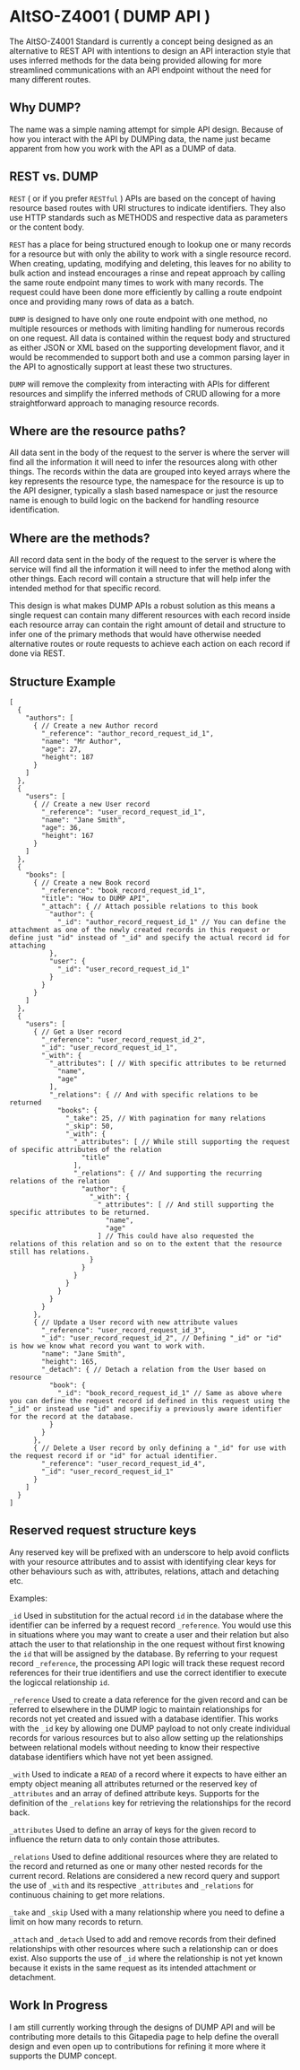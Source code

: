 # AltSO-Z4001 ( DUMP API )
The AltSO-Z4001 Standard is currently a concept being designed as an alternative to REST API with intentions to design an API interaction style that uses inferred methods for the data being provided allowing for more streamlined communications with an API endpoint without the need for many different routes.

## Why DUMP?
The name was a simple naming attempt for simple API design. Because of how you interact with the API by DUMPing data, the name just became apparent from how you work with the API as a DUMP of data.

## REST vs. DUMP
`REST` ( or if you prefer `RESTful` ) APIs are based on the concept of having resource based routes with URI structures to indicate identifiers. They also use HTTP standards such as METHODS and respective data as parameters or the content body.

`REST` has a place for being structured enough to lookup one or many records for a resource but with only the ability to work with a single resource record. When creating, updating, modifying and deleting, this leaves for no ability to bulk action and instead encourages a rinse and repeat approach by calling the same route endpoint many times to work with many records. The request could have been done more efficiently by calling a route endpoint once and providing many rows of data as a batch.

`DUMP` is designed to have only one route endpoint with one method, no multiple resources or methods with limiting handling for numerous records on one request. All data is contained within the request body and structured as either JSON or XML based on the supporting development flavor, and it would be recommended to support both and use a common parsing layer in the API to agnostically support at least these two structures.

`DUMP` will remove the complexity from interacting with APIs for different resources and simplify the inferred methods of CRUD allowing for a more straightforward approach to managing resource records.

## Where are the resource paths?
All data sent in the body of the request to the server is where the server will find all the information it will need to infer the resources along with other things. The records within the data are grouped into keyed arrays where the key represents the resource type, the namespace for the resource is up to the API designer, typically a slash based namespace or just the resource name is enough to build logic on the backend for handling resource identification.

## Where are the methods?
All record data sent in the body of the request to the server is where the service will find all the information it will need to infer the method along with other things. Each record will contain a structure that will help infer the intended method for that specific record.

This design is what makes DUMP APIs a robust solution as this means a single request can contain many different resources with each record inside each resource array can contain the right amount of detail and structure to infer one of the primary methods that would have otherwise needed alternative routes or route requests to achieve each action on each record if done via REST.

## Structure Example
```
[
  {
    "authors": [
      { // Create a new Author record
        "_reference": "author_record_request_id_1",
        "name": "Mr Author",
        "age": 27,
        "height": 187
      }
    ]
  },
  {
    "users": [
      { // Create a new User record
        "_reference": "user_record_request_id_1",
        "name": "Jane Smith",
        "age": 36,
        "height": 167
      }
    ]
  },
  {
    "books": [
      { // Create a new Book record
        "_reference": "book_record_request_id_1",
        "title": "How to DUMP API",
        "_attach": { // Attach possible relations to this book
          "author": {
            "_id": "author_record_request_id_1" // You can define the attachment as one of the newly created records in this request or define just "id" instead of "_id" and specify the actual record id for attaching
          },
          "user": {
            "_id": "user_record_request_id_1"
          }
        }
      }
    ]
  },
  {
    "users": [
      { // Get a User record
        "_reference": "user_record_request_id_2",
        "_id": "user_record_request_id_1",
        "_with": {
          "_attributes": [ // With specific attributes to be returned
            "name",
            "age"
          ],
          "_relations": { // And with specific relations to be returned
            "books": {
              "_take": 25, // With pagination for many relations
              "_skip": 50,
              "_with": {
                "_attributes": [ // While still supporting the request of specific attributes of the relation
                  "title"
                ],
                "_relations": { // And supporting the recurring relations of the relation
                  "author": {
                    "_with": {
                      "_attributes": [ // And still supporting the specific attributes to be returned.
                        "name",
                        "age"
                      ] // This could have also requested the relations of this relation and so on to the extent that the resource still has relations.
                    }
                  }
                }
              }
            }
          }
        }
      },
      { // Update a User record with new attribute values
        "_reference": "user_record_request_id_3",
        "_id": "user_record_request_id_2", // Defining "_id" or "id" is how we know what record you want to work with.
        "name": "Jane Smith",
        "height": 165,
        "_detach": { // Detach a relation from the User based on resource
          "book": {
            "_id": "book_record_request_id_1" // Same as above where you can define the request record id defined in this request using the "_id" or instead use "id" and specifiy a previously aware identifier for the record at the database.
          }
        }
      },
      { // Delete a User record by only defining a "_id" for use with the request record if or "id" for actual identifier.
        "_reference": "user_record_request_id_4",
        "_id": "user_record_request_id_1"
      }
    ]
  }
]
```

## Reserved request structure keys
Any reserved key will be prefixed with an underscore to help avoid conflicts with your resource attributes and to assist with identifying clear keys for other behaviours such as with, attributes, relations, attach and detaching etc.

Examples:

`_id` Used in substitution for the actual record `id` in the database where the identifier can be inferred by a request record `_reference`. You would use this in situations where you may want to create a user and their relation but also attach the user to that relationship in the one request without first knowing the `id` that will be assigned by the database. By referring to your request record `_reference`, the processing API logic will track these request record references for their true identifiers and use the correct identifier to execute the logiccal relationship `id`.

`_reference` Used to create a data reference for the given record and can be referred to elsewhere in the DUMP logic to maintain relationships for records not yet created and issued with a database identifier. This works with the `_id` key by allowing one DUMP payload to not only create individual records for various resources but to also allow setting up the relationships between relational models without needing to know their respective database identifiers which have not yet been assigned.

`_with` Used to indicate a `READ` of a record where it expects to have either an empty object meaning all attributes returned or the reserved key of `_attributes` and an array of defined attribute keys. Supports for the definition of the `_relations` key for retrieving the relationships for the record back.

`_attributes` Used to define an array of keys for the given record to influence the return data to only contain those attributes.

`_relations` Used to define additional resources where they are related to the record and returned as one or many other nested records for the current record. Relations are considered a new record query and support the use of `_with` and its respective `_attributes` and `_relations` for continuous chaining to get more relations.

`_take` and `_skip` Used with a many relationship where you need to define a limit on how many records to return.

`_attach` and `_detach` Used to add and remove records from their defined relationships with other resources where such a relationship can or does exist. Also supports the use of `_id` where the relationship is not yet known because it exists in the same request as its intended attachment or detachment.

## Work In Progress
I am still currently working through the designs of DUMP API and will be contributing more details to this Gitapedia page to help define the overall design and even open up to contributions for refining it more where it supports the DUMP concept.
